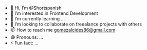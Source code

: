 - 👋 Hi, I’m @Shortspanish
- 👀 I’m interested in Frontend Development
- 🌱 I’m currently learning ...
- 💞️ I’m looking to collaborate on freealance projects with others
- 📫 How to reach me gomezalcides86@gmail.com
- 😄 Pronouns: ...
- ⚡ Fun fact: ...

<!---
Shortspanish/Shortspanish is a ✨ special ✨ repository because its `README.md` (this file) appears on your GitHub profile.
You can click the Preview link to take a look at your changes.
--->
